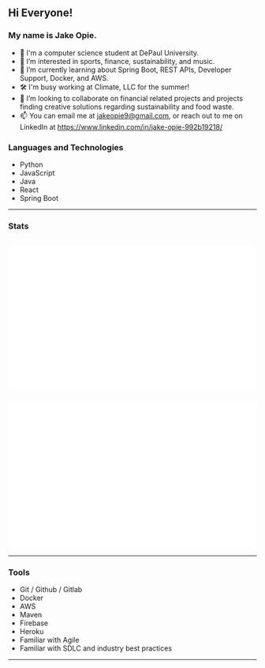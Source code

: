 ## Hi Everyone!
### My name is **Jake Opie**. 


- 👋 I'm a computer science student at DePaul University.
- 👀 I’m interested in sports, finance, sustainability, and music.
- 🌱 I’m currently learning about Spring Boot, REST APIs, Developer Support, Docker, and AWS.
- 🛠️ I'm busy working at Climate, LLC for the summer!
- 💞️ I’m looking to collaborate on financial related projects and projects finding creative solutions regarding sustainability and food waste.
- 📫 You can email me at jakeopie9@gmail.com, or reach out to me on LinkedIn at https://www.linkedin.com/in/jake-opie-992b19218/

### Languages and Technologies
- Python
- JavaScript
- Java
- React
- Spring Boot

---
### Stats
![](https://github.com/jopieji/github-stats/blob/master/generated/overview.svg)
---
![](https://github.com/jopieji/github-stats/blob/master/generated/languages.svg)

---
### Tools
- Git / Github / Gitlab
- Docker
- AWS
- Maven
- Firebase
- Heroku
- Familiar with Agile
- Familiar with SDLC and industry best practices
---
<!---
jopieji/jopieji is a ✨ special ✨ repository because its `README.md` (this file) appears on your GitHub profile.
You can click the Preview link to take a look at your changes.
--->


